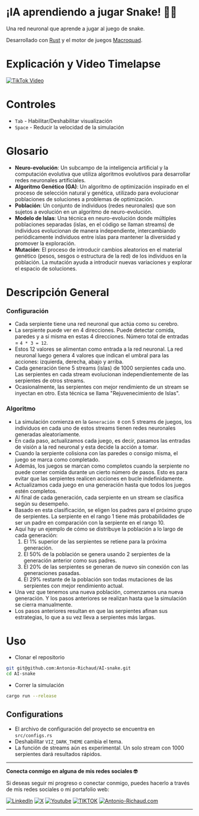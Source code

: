 # ¡IA aprendiendo a jugar Snake! 👾🐍
Una red neuronal que aprende a jugar al juego de snake.

Desarrollado con [Rust](https://www.rust-lang.org/) y el motor de juegos [Macroquad](https://github.com/not-fl3/macroquad).

# Explicación y Video Timelapse
[![TikTok Video](https://icons8.com/icon/lTkH3THtr7SL/tiktok)](https://www.tiktok.com/@antonio_richaud/video/7385358589981887750?is_from_webapp=1&sender_device=pc&web_id=7353830675621348869)

# Controles
- `Tab` - Habilitar/Deshabilitar visualización
- `Space` - Reducir la velocidad de la simulación

# Glosario
- **Neuro-evolución**: Un subcampo de la inteligencia artificial y la computación evolutiva que utiliza algoritmos evolutivos para desarrollar redes neuronales artificiales.
- **Algoritmo Genético (GA)**: Un algoritmo de optimización inspirado en el proceso de selección natural y genética, utilizado para evolucionar poblaciones de soluciones a problemas de optimización.
- **Población**: Un conjunto de individuos (redes neuronales) que son sujetos a evolución en un algoritmo de neuro-evolución.
- **Modelo de Islas**: Una técnica en neuro-evolución donde múltiples poblaciones separadas (islas, en el código se llaman streams) de individuos evolucionan de manera independiente, intercambiando periódicamente individuos entre islas para mantener la diversidad y promover la exploración.
- **Mutación**: El proceso de introducir cambios aleatorios en el material genético (pesos, sesgos o estructura de la red) de los individuos en la población. La mutación ayuda a introducir nuevas variaciones y explorar el espacio de soluciones.

# Descripción General
### Configuración
- Cada serpiente tiene una red neuronal que actúa como su cerebro.
- La serpiente puede ver en 4 direcciones. Puede detectar comida, paredes y a sí misma en estas 4 direcciones. Número total de entradas = `4 * 3 = 12`.
- Estos 12 valores se alimentan como entrada a la red neuronal. La red neuronal luego genera 4 valores que indican el umbral para las acciones: izquierda, derecha, abajo y arriba.
- Cada generación tiene 5 streams (islas) de 1000 serpientes cada uno. Las serpientes en cada stream evolucionan independientemente de las serpientes de otros streams.
- Ocasionalmente, las serpientes con mejor rendimiento de un stream se inyectan en otro. Esta técnica se llama "Rejuvenecimiento de Islas".

### Algoritmo
- La simulación comienza en la `Generación 0` con 5 streams de juegos, los individuos en cada uno de estos streams tienen redes neuronales generadas aleatoriamente.
- En cada paso, actualizamos cada juego, es decir, pasamos las entradas de visión a la red neuronal y esta decide la acción a tomar.
- Cuando la serpiente colisiona con las paredes o consigo misma, el juego se marca como completado.
- Además, los juegos se marcan como completos cuando la serpiente no puede comer comida durante un cierto número de pasos. Esto es para evitar que las serpientes realicen acciones en bucle indefinidamente.
- Actualizamos cada juego en una generación hasta que todos los juegos estén completos.
- Al final de cada generación, cada serpiente en un stream se clasifica según su desempeño.
- Basado en esta clasificación, se eligen los padres para el próximo grupo de serpientes. La serpiente en el rango 1 tiene más probabilidades de ser un padre en comparación con la serpiente en el rango 10.
- Aquí hay un ejemplo de cómo se distribuye la población a lo largo de cada generación:
    1. El 1% superior de las serpientes se retiene para la próxima generación.
    2. El 50% de la población se genera usando 2 serpientes de la generación anterior como sus padres.
    3. El 20% de las serpientes se generan de nuevo sin conexión con las generaciones pasadas.
    4. El 29% restante de la población son todas mutaciones de las serpientes con mejor rendimiento actual.
- Una vez que tenemos una nueva población, comenzamos una nueva generación. Y los pasos anteriores se realizan hasta que la simulación se cierra manualmente.
- Los pasos anteriores resultan en que las serpientes afinan sus estrategias, lo que a su vez lleva a serpientes más largas.

# Uso
- Clonar el repositorio
```bash
git git@github.com:Antonio-Richaud/AI-snake.git
cd AI-snake
```
- Correr la simulación
```bash
cargo run --release
```

## Configurations
- El archivo de configuración del proyecto se encuentra en `src/configs.rs`
- Deshabilitar `VIZ_DARK_THEME` cambia el tema.
- La función de streams aún es experimental. Un solo stream con 1000 serpientes dará resultados rápidos.

---

**Conecta conmigo en alguna de mis redes sociales 🤓**

Si deseas seguir mi progreso o conectar conmigo, puedes hacerlo a través de mis redes sociales o mi portafolio web:

[![LinkedIn](https://img.shields.io/badge/-LINKEDIN-0077B5?style=for-the-badge&logo=linkedin&logoColor=white)](https://www.linkedin.com/in/antonio-richaud/)
[![X](https://img.shields.io/badge/-(Twitter)-000000?style=for-the-badge&logo=X&logoColor=white)](https://twitter.com/Antonio_Richaud)
[![Youtube](https://img.shields.io/badge/-YOUTUBE-D14836?style=for-the-badge&logo=youtube&logoColor=white)](https://www.youtube.com/@AntonioRichaud/)
[![TIKTOK](https://img.shields.io/badge/-TIKTOK-000000?style=for-the-badge&logo=tiktok&logoColor=white)](https://www.tiktok.com/@antonio_richaud)
[![Antonio-Richaud.com](https://img.shields.io/badge/-ANTONIORICHAUD.COM-8E2DE2?style=for-the-badge&logo=react&logoColor=white)](https://antonio-richaud.com/)

---